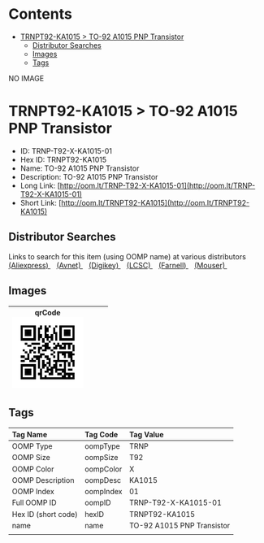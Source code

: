 



Contents
========

* [TRNPT92-KA1015 > TO-92 A1015 PNP Transistor](#trnpt92-ka1015--to-92-a1015-pnp-transistor)
	* [Distributor Searches](#distributor-searches)
	* [Images](#images)
	* [Tags](#tags)
  
NO IMAGE  
# TRNPT92-KA1015 > TO-92 A1015 PNP Transistor

- ID: TRNP-T92-X-KA1015-01
- Hex ID: TRNPT92-KA1015
- Name: TO-92 A1015 PNP Transistor
- Description: TO-92 A1015 PNP Transistor
- Long Link: [http://oom.lt/TRNP-T92-X-KA1015-01](http://oom.lt/TRNP-T92-X-KA1015-01)
- Short Link: [http://oom.lt/TRNPT92-KA1015](http://oom.lt/TRNPT92-KA1015)

## Distributor Searches
  
Links to search for this item (using OOMP name) at various distributors  
[(Aliexpress) ](https://www.aliexpress.com/wholesale?SearchText=1117TO-92+A1015+PNP+Transistor)&nbsp;&nbsp;&nbsp;[(Avnet) ](https://www.avnet.com/shop/us/search/TO-92+A1015+PNP+Transistor)&nbsp;&nbsp;&nbsp;[(Digikey) ](https://www.digikey.co.uk/en/products/result?s=TO-92+A1015+PNP+Transistor)&nbsp;&nbsp;&nbsp;[(LCSC) ](https://www.lcsc.com/search?q=TO-92+A1015+PNP+Transistor)&nbsp;&nbsp;&nbsp;[(Farnell) ](https://uk.farnell.com/search?st=TO-92+A1015+PNP+Transistor)&nbsp;&nbsp;&nbsp;[(Mouser) ](https://www.mouser.com/c/?q=TO-92+A1015+PNP+Transistor)&nbsp;&nbsp;&nbsp;
## Images
  

|qrCode<br>[![](https://raw.githubusercontent.com/oomlout/oomlout_OOMP_parts_V2/main/TRNP/T92/X/KA1015/01/qrCode_140.png)](https://github.com/oomlout/oomlout_OOMP_parts_V2/tree/main/TRNP/T92/X/KA1015/01/qrCode.png)||||
| :---: | :---: | :---: | :---: |

## Tags
  

|Tag Name|Tag Code|Tag Value|
| :--- | :--- | :--- |
|OOMP Type|oompType|TRNP|
|OOMP Size|oompSize|T92|
|OOMP Color|oompColor|X|
|OOMP Description|oompDesc|KA1015|
|OOMP Index|oompIndex|01|
|Full OOMP ID|oompID|TRNP-T92-X-KA1015-01|
|Hex ID (short code)|hexID|TRNPT92-KA1015|
|name|name|TO-92 A1015 PNP Transistor|
||||
